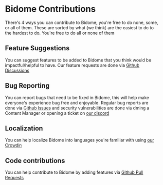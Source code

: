 # Bidome Contributions

There's 4 ways you can contribute to Bidome, you're free to do none, some, or all of them. 
These are sorted by what (we think) are the easiest to do to the hardest to do. You're free to do all or none of them

## Feature Suggestions

You can suggest features to be added to Bidome that you think would be impactful/helpful to have.
Our feature requests are done via [Github Discussions](https://github.com/Wave-Studio/BIDOME/discussions/categories/feature-requests)

## Bug Reporting

You can report bugs that need to be fixed in Bidome, this will help make everyone's experience bug free and enjoyable.
Regular bug reports are done via [Github Issues](https://github.com/Wave-Studio/BIDOME/issues) and security vulnerabilities are done 
via dming a Content Manager or opening a ticket on [our discord](https://discord.gg/yrwUpMcfcR) 

## Localization

You can help localize Bidome into languages you're familiar with using [our Crowdin](https://crowdin.com/project/bidome)

## Code contributions

You can help contribute to Bidome by adding features via [Github Pull Requests](https://github.com/Wave-Studio/BIDOME/pulls)